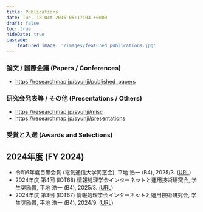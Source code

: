 ```yaml
---
title: Publications
date: Tue, 18 Oct 2016 05:17:04 +0000
draft: false
toc: true
hideDate: true
cascade:
    featured_image: '/images/featured_publications.jpg'
---
```


### 論文 / 国際会議 (Papers / Conferences)

- https://researchmap.jp/syunji/published_papers

### 研究会発表等 / その他 (Presentations / Others)

- https://researchmap.jp/syunji/misc
- https://researchmap.jp/syunji/presentations

### 受賞と入選 (Awards and Selections)

## 2024年度 (FY 2024)

- 令和6年度目黒会賞 (電気通信大学同窓会), 平地 浩一 (B4), 2025/3. ([URL](https://megurokai.jp/home2/category/dosokaisho/#%E4%BB%A4%E5%92%8C6%E5%B9%B4%E5%BA%A6%E7%9B%AE%E9%BB%92%E4%BC%9A%E8%B3%9E))
- 2024年度 第4回 (IOT68) 情報処理学会インターネットと運用技術研究会, 学生奨励賞, 平地 浩一 (B4), 2025/3. ([URL](https://www.iot.ipsj.or.jp/meeting/68-report/))
- 2024年度 第3回 (IOT67) 情報処理学会インターネットと運用技術研究会, 学生奨励賞, 平地 浩一 (B4), 2024/9. ([URL](https://www.iot.ipsj.or.jp/meeting/67-report/))
